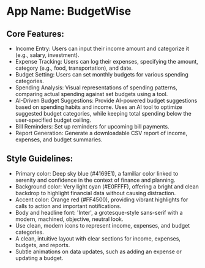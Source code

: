 # **App Name**: BudgetWise

## Core Features:

- Income Entry: Users can input their income amount and categorize it (e.g., salary, investment).
- Expense Tracking: Users can log their expenses, specifying the amount, category (e.g., food, transportation), and date.
- Budget Setting: Users can set monthly budgets for various spending categories.
- Spending Analysis: Visual representations of spending patterns, comparing actual spending against set budgets using a tool.
- AI-Driven Budget Suggestions: Provide AI-powered budget suggestions based on spending habits and income. Uses an AI tool to optimize suggested budget categories, while keeping total spending below the user-specified budget ceiling.
- Bill Reminders: Set up reminders for upcoming bill payments.
- Report Generation: Generate a downloadable CSV report of income, expenses, and budget summaries.

## Style Guidelines:

- Primary color: Deep sky blue (#4169E1), a familiar color linked to serenity and confidence in the context of finance and planning.
- Background color: Very light cyan (#E0FFFF), offering a bright and clean backdrop to highlight financial data without causing distraction.
- Accent color: Orange red (#FF4500), providing vibrant highlights for calls to action and important notifications.
- Body and headline font: 'Inter', a grotesque-style sans-serif with a modern, machined, objective, neutral look.
- Use clean, modern icons to represent income, expenses, and budget categories.
- A clean, intuitive layout with clear sections for income, expenses, budgets, and reports.
- Subtle animations on data updates, such as adding an expense or updating a budget.